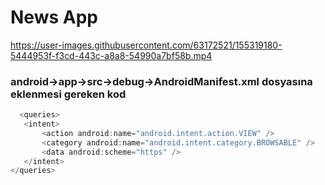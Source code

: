 # News App


https://user-images.githubusercontent.com/63172521/155319180-5444953f-f3cd-443c-a8a8-54990a7bf58b.mp4

### android->app->src->debug->AndroidManifest.xml dosyasına eklenmesi gereken kod

 ```dart
   <queries>
    <intent>
        <action android:name="android.intent.action.VIEW" />
        <category android:name="android.intent.category.BROWSABLE" />
        <data android:scheme="https" />
    </intent>
</queries>
```
